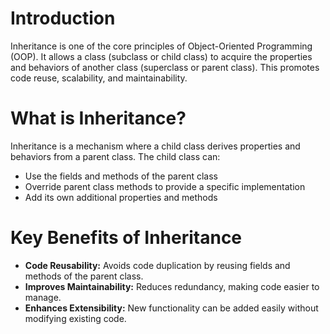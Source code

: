 # Introduction
Inheritance is one of the core principles of Object-Oriented Programming (OOP). It allows a class (subclass or child class) to acquire the properties and behaviors of another class (superclass or parent class). This promotes code reuse, scalability, and maintainability.

# What is Inheritance?
Inheritance is a mechanism where a child class derives properties and behaviors from a parent class. The child class can:

- Use the fields and methods of the parent class
- Override parent class methods to provide a specific implementation
- Add its own additional properties and methods

# Key Benefits of Inheritance
- **Code Reusability:** Avoids code duplication by reusing fields and methods of the parent class.
- **Improves Maintainability:** Reduces redundancy, making code easier to manage.
- **Enhances Extensibility:** New functionality can be added easily without modifying existing code.
